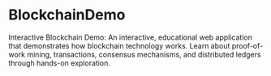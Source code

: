 # BlockchainDemo
Interactive Blockchain Demo: An interactive, educational web application that demonstrates how blockchain technology works. Learn about proof-of-work mining, transactions, consensus mechanisms, and distributed ledgers through hands-on exploration.
